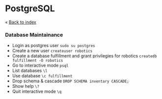 # PostgreSQL


&laquo; [Back to index](https://github.com/janelznic/cheatsheets)

### Database Maintainance
* Login as postgres user ```sudo su postgres```
* Create a new user ```createuser robotics```
* Create a database fulfillment and grant privilegies for robotics ```createdb fulfillment -O robotics```
* Go to interactive mode ```psql```
* List databases ```\l```
* Use database ```\c fulfillment```
* Drop schema & cascade ```DROP SCHEMA inventary CASCADE;```
* Show help ```\?```
* Quit interactive mode ```\q```
